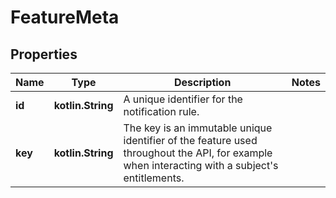 
# FeatureMeta

## Properties
| Name | Type | Description | Notes |
| ------------ | ------------- | ------------- | ------------- |
| **id** | **kotlin.String** | A unique identifier for the notification rule. |  |
| **key** | **kotlin.String** | The key is an immutable unique identifier of the feature used throughout the API, for example when interacting with a subject&#39;s entitlements.  |  |



